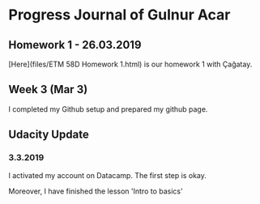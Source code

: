 # Progress Journal of Gulnur Acar

## Homework 1 - 26.03.2019

[Here](files/ETM 58D Homework 1.html) is our homework 1 with Çağatay.  

## Week 3 (Mar 3)

I completed my Github setup and prepared my github page.

## Udacity Update

### 3.3.2019

I activated my account on Datacamp. The first step is okay.

Moreover, I have finished the lesson 'Intro to basics'
